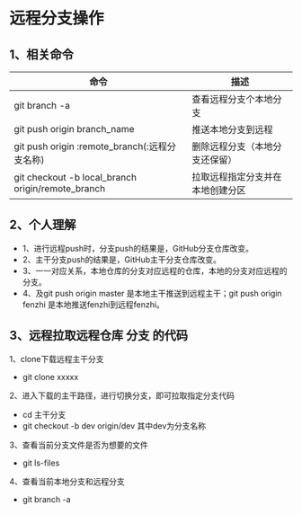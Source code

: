 # 远程分支操作

## 1、相关命令

| 命令                                              | 描述                             |
| ------------------------------------------------- | -------------------------------- |
| git branch -a                                     | 查看远程分支个本地分支           |
| git push origin branch_name                       | 推送本地分支到远程               |
| git push origin :remote_branch(:远程分支名称)     | 删除远程分支（本地分支还保留）   |
| git checkout -b local_branch origin/remote_branch | 拉取远程指定分支并在本地创建分区 |

## 2、个人理解

+ 1、进行远程push时，分支push的结果是，GitHub分支仓库改变。
+ 2、主干分支push的结果是，GitHub主干分支仓库改变。
+ 3、一一对应关系，本地仓库的分支对应远程的仓库，本地的分支对应远程的分支。
+ 4、及git push origin master  是本地主干推送到远程主干；git push origin fenzhi   是本地推送fenzhi到远程fenzhi。

## 3、远程拉取远程仓库 分支 的代码

1、clone下载远程主干分支

+ git clone xxxxx

2、进入下载的主干路径，进行切换分支，即可拉取指定分支代码

+ cd 主干分支
+ git checkout -b dev origin/dev       其中dev为分支名称

3、查看当前分支文件是否为想要的文件

+ git ls-files

4、查看当前本地分支和远程分支

+ git branch -a
